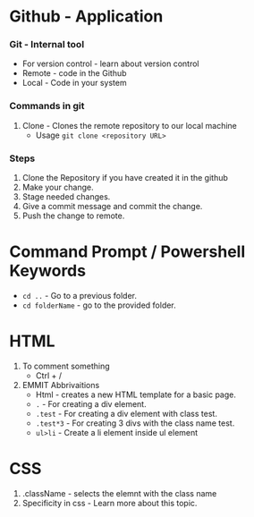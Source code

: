# Github - Application

### Git - Internal tool

- For version control - learn about version control
- Remote - code in the Github
- Local - Code in your system

### Commands in git

1) Clone - Clones the remote repository to our local machine
    - Usage `git clone <repository URL>`

### Steps

1) Clone the Repository if you have created it in the github
2) Make your change.
3) Stage needed changes.
4) Give a commit message and commit the change.
5) Push the change to remote.

# Command Prompt / Powershell Keywords

- `cd ..` - Go to a previous folder.
- `cd folderName` - go to the provided folder.

# HTML
 
1) To comment something
    - Ctrl + /
2) EMMIT Abbrivaitions
    - Html - creates a new HTML template for a basic page.
    - `.` - For creating a div element.
    - `.test` - For creating a div element with class test.
    - `.test*3` - For creating 3 divs with the class name test.
    - `ul>li` - Create a li element inside ul element

# CSS

1) .className - selects the elemnt with the class name
2) Specificity in css - Learn more about this topic.

